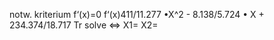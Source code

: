 notw. kriterium
f‘(x)=0
f‘(x)411/11.277 •X^2 - 8.138/5.724 • X + 234.374/18.717
Tr solve
<=> X1=               X2=

